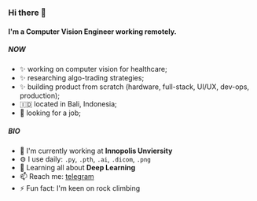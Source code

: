 ### Hi there 👋

#### I'm a Computer Vision Engineer working remotely.

##### NOW

- ✨ working on computer vision for healthcare;
- ✨ researching algo-trading strategies;
- ✨ building product from scratch (hardware, full-stack, UI/UX, dev-ops, production);
- 🇮🇩 located in Bali, Indonesia;
- 💸 looking for a job;

##### BIO

- 🏢 I'm currently working at **Innopolis Unviersity**
- ⚙️ I use daily: `.py`, `.pth`, `.ai`, `.dicom`, `.png`
- 🌱 Learning all about **Deep Learning**
- 📫 Reach me: [telegram](t.me/syomakiss)
- ⚡️ Fun fact: I'm keen on rock climbing
